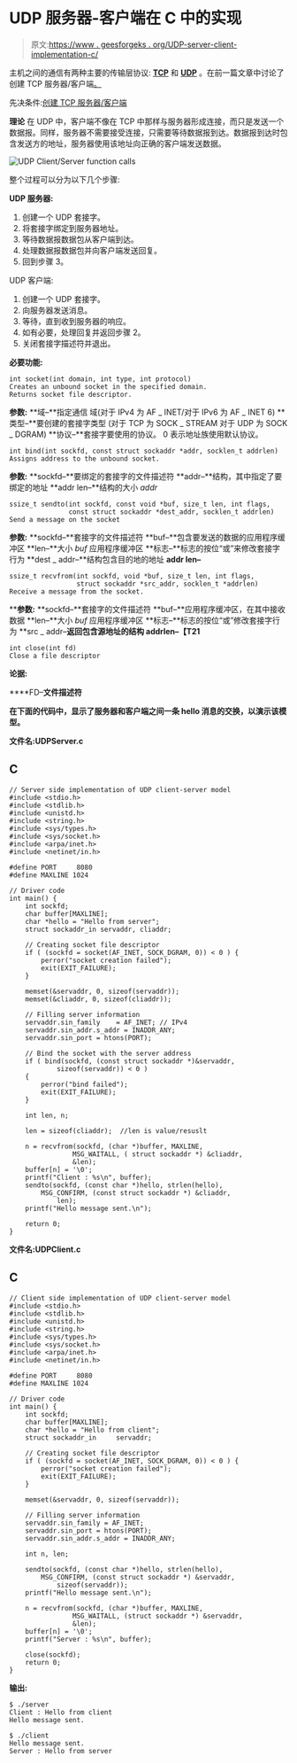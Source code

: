 # UDP 服务器-客户端在 C 中的实现

> 原文:[https://www . geesforgeks . org/UDP-server-client-implementation-c/](https://www.geeksforgeeks.org/udp-server-client-implementation-c/)

主机之间的通信有两种主要的传输层协议: [**TCP**](https://en.wikipedia.org/wiki/Transmission_Control_Protocol) 和 [**UDP**](https://en.wikipedia.org/wiki/User_Datagram_Protocol) 。在前一篇文章中讨论了创建 TCP 服务器/客户端[。](https://www.geeksforgeeks.org/socket-programming-cc/)

先决条件:[创建 TCP 服务器/客户端](https://www.geeksforgeeks.org/socket-programming-cc/)

**理论**
在 UDP 中，客户端不像在 TCP 中那样与服务器形成连接，而只是发送一个数据报。同样，服务器不需要接受连接，只需要等待数据报到达。数据报到达时包含发送方的地址，服务器使用该地址向正确的客户端发送数据。

![UDP Client/Server function calls](img/24989c9e9f102cc625f2a2071b96aa52.png)

整个过程可以分为以下几个步骤:

**UDP 服务器:**

1.  创建一个 UDP 套接字。
2.  将套接字绑定到服务器地址。
3.  等待数据报数据包从客户端到达。
4.  处理数据报数据包并向客户端发送回复。
5.  回到步骤 3。

UDP 客户端:

1.  创建一个 UDP 套接字。
2.  向服务器发送消息。
3.  等待，直到收到服务器的响应。
4.  如有必要，处理回复并返回步骤 2。
5.  关闭套接字描述符并退出。

**必要功能:**

```
int socket(int domain, int type, int protocol)
Creates an unbound socket in the specified domain.
Returns socket file descriptor.
```

**参数:**
**域–**指定通信
域(对于 IPv4 为 AF _ INET/对于 IPv6 为 AF _ INET 6)
**类型–**要创建的套接字类型
(对于 TCP 为 SOCK _ STREAM 对于 UDP 为 SOCK _ DGRAM)
**协议–**套接字要使用的协议。
0 表示地址族使用默认协议。

```
int bind(int sockfd, const struct sockaddr *addr, socklen_t addrlen)
Assigns address to the unbound socket.
```

**参数:**
**sockfd–**要绑定的套接字的文件描述符
**addr–**结构，其中指定了要绑定的地址
**addr len–**结构的大小 *addr*

```
ssize_t sendto(int sockfd, const void *buf, size_t len, int flags,
               const struct sockaddr *dest_addr, socklen_t addrlen)
Send a message on the socket
```

**参数:**
**sockfd–**套接字的文件描述符
**buf–**包含要发送的数据的应用程序缓冲区
**len–**大小 *buf* 应用程序缓冲区
**标志–**标志的按位“或”来修改套接字行为
**dest _ addr–**结构包含目的地的地址
**addr len–**

```
ssize_t recvfrom(int sockfd, void *buf, size_t len, int flags,
                 struct sockaddr *src_addr, socklen_t *addrlen)
Receive a message from the socket.
```

****参数:**
**sockfd–**套接字的文件描述符
**buf–**应用程序缓冲区，在其中接收数据
**len–**大小 *buf* 应用程序缓冲区
**标志–**标志的按位“或”修改套接字行为
**src _ addr–**返回包含源地址的结构
**addrlen–【T21****

```
int close(int fd)
Close a file descriptor
```

****论据:****

****FD–**文件描述符**

**在下面的代码中，显示了服务器和客户端之间一条 hello 消息的交换，以演示该模型。**

****文件名:UDPServer.c****

## **C**

```
// Server side implementation of UDP client-server model
#include <stdio.h>
#include <stdlib.h>
#include <unistd.h>
#include <string.h>
#include <sys/types.h>
#include <sys/socket.h>
#include <arpa/inet.h>
#include <netinet/in.h>

#define PORT     8080
#define MAXLINE 1024

// Driver code
int main() {
    int sockfd;
    char buffer[MAXLINE];
    char *hello = "Hello from server";
    struct sockaddr_in servaddr, cliaddr;

    // Creating socket file descriptor
    if ( (sockfd = socket(AF_INET, SOCK_DGRAM, 0)) < 0 ) {
        perror("socket creation failed");
        exit(EXIT_FAILURE);
    }

    memset(&servaddr, 0, sizeof(servaddr));
    memset(&cliaddr, 0, sizeof(cliaddr));

    // Filling server information
    servaddr.sin_family    = AF_INET; // IPv4
    servaddr.sin_addr.s_addr = INADDR_ANY;
    servaddr.sin_port = htons(PORT);

    // Bind the socket with the server address
    if ( bind(sockfd, (const struct sockaddr *)&servaddr, 
            sizeof(servaddr)) < 0 )
    {
        perror("bind failed");
        exit(EXIT_FAILURE);
    }

    int len, n;

    len = sizeof(cliaddr);  //len is value/resuslt

    n = recvfrom(sockfd, (char *)buffer, MAXLINE, 
                MSG_WAITALL, ( struct sockaddr *) &cliaddr,
                &len);
    buffer[n] = '\0';
    printf("Client : %s\n", buffer);
    sendto(sockfd, (const char *)hello, strlen(hello), 
        MSG_CONFIRM, (const struct sockaddr *) &cliaddr,
            len);
    printf("Hello message sent.\n"); 

    return 0;
}
```

****文件名:UDPClient.c****

## **C**

```
// Client side implementation of UDP client-server model
#include <stdio.h>
#include <stdlib.h>
#include <unistd.h>
#include <string.h>
#include <sys/types.h>
#include <sys/socket.h>
#include <arpa/inet.h>
#include <netinet/in.h>

#define PORT     8080
#define MAXLINE 1024

// Driver code
int main() {
    int sockfd;
    char buffer[MAXLINE];
    char *hello = "Hello from client";
    struct sockaddr_in     servaddr;

    // Creating socket file descriptor
    if ( (sockfd = socket(AF_INET, SOCK_DGRAM, 0)) < 0 ) {
        perror("socket creation failed");
        exit(EXIT_FAILURE);
    }

    memset(&servaddr, 0, sizeof(servaddr));

    // Filling server information
    servaddr.sin_family = AF_INET;
    servaddr.sin_port = htons(PORT);
    servaddr.sin_addr.s_addr = INADDR_ANY;

    int n, len;

    sendto(sockfd, (const char *)hello, strlen(hello),
        MSG_CONFIRM, (const struct sockaddr *) &servaddr, 
            sizeof(servaddr));
    printf("Hello message sent.\n");

    n = recvfrom(sockfd, (char *)buffer, MAXLINE, 
                MSG_WAITALL, (struct sockaddr *) &servaddr,
                &len);
    buffer[n] = '\0';
    printf("Server : %s\n", buffer);

    close(sockfd);
    return 0;
}
```

****输出:****

```
$ ./server
Client : Hello from client
Hello message sent.
```

```
$ ./client
Hello message sent.
Server : Hello from server
```